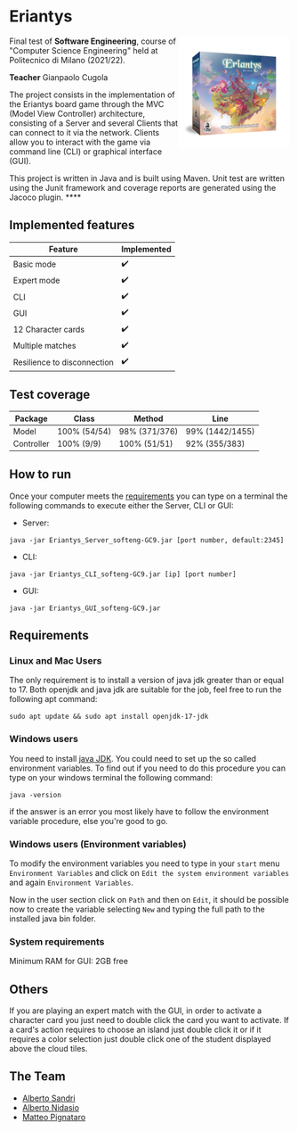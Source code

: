 # Eriantys

<img align="right" width="200" height="200" src="github/Eriantys box.png">

Final test of **Software Engineering**, course of "Computer Science Engineering" held at Politecnico di Milano (2021/22).

**Teacher** Gianpaolo Cugola

The project consists in the implementation of the Eriantys board game through the MVC (Model View Controller) architecture, consisting of a Server and several Clients that can connect to it via the network. Clients allow you to interact with the game via command line (CLI) or graphical interface (GUI).

This project is written in Java and is built using Maven. Unit test are written using the Junit framework and coverage reports are generated using the Jacoco plugin. ****

## Implemented features

| Feature                     | Implemented |
| --------------------------- | ----------- |
| Basic mode                  | ✔️           |
| Expert mode                 | ✔️           |
| CLI                         | ✔️           |
| GUI                         | ✔️           |
| 12 Character cards          | ✔️           |
| Multiple matches            | ✔️           |
| Resilience to disconnection | ✔️           |


## Test coverage

| Package    | Class        | Method        | Line            |
| ---------- | ------------ | ------------- | --------------- |
| Model      | 100% (54/54) | 98% (371/376) | 99% (1442/1455) |
| Controller | 100% (9/9)   | 100% (51/51)  | 92% (355/383)   |


## How to run
Once your computer meets the [requirements](#Requirements) you can type on a terminal the following commands to execute either the Server, CLI or GUI:  
 - Server:   
```
java -jar Eriantys_Server_softeng-GC9.jar [port number, default:2345]
```
 - CLI:   
 ```
 java -jar Eriantys_CLI_softeng-GC9.jar [ip] [port number]
 ```
 - GUI:   
 ```
 java -jar Eriantys_GUI_softeng-GC9.jar
 ```
 
## Requirements
 ### Linux and Mac Users
 The only requirement is to install a version of java jdk greater than or equal to 17. Both openjdk and java jdk are suitable for the job, feel free to run the following apt command:  
 ```
 sudo apt update && sudo apt install openjdk-17-jdk
 ```

 ### Windows users
 You need to install [java JDK](https://www.oracle.com/java/technologies/javase/jdk17-archive-downloads.html). You could need to set up the so called environment variables. To find out if you need to do this procedure you can type on your windows terminal the following command:  
 ```
 java -version
 ```

 if the answer is an error you most likely have to follow the environment variable procedure, else you're good to go.
 
 ### Windows users (Environment variables)
 To modify the environment variables you need to type in your `start` menu `Environment Variables` and click on `Edit the system environment variables` and again `Environment Variables`.

 Now in the user section click on `Path` and then on `Edit`, it should be possible now to create the variable selecting `New` and typing the full path to the installed java bin folder.

 ### System requirements
 Minimum RAM for GUI: 2GB free
 
## Others
If you are playing an expert match with the GUI, in order to activate a character card you just need to double click the card you want to activate. If a card's action requires to choose an island just double click it or if it requires a color selection just double click one of the student displayed above the cloud tiles. 

## The Team
* [Alberto Sandri](https://github.com/AlbertoSandri)
* [Alberto Nidasio](https://github.com/NidasioAlberto)
* [Matteo Pignataro](https://github.com/trainer400)
